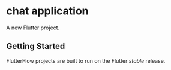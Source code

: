 # chat application

A new Flutter project.

## Getting Started

FlutterFlow projects are built to run on the Flutter _stable_ release.
